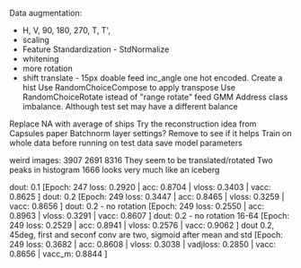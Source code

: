Data augmentation:
* H, V, 90, 180, 270, T, T',
* scaling
* Feature Standardization - StdNormalize
* whitening
* more rotation
* shift translate - 15px doable
feed inc_angle one hot encoded. Create a hist
Use RandomChoiceCompose to apply transpose
Use RandomChoiceRotate istead of "range rotate"
feed GMM
Address class imbalance. Although test set may have a different balance

Replace NA with average of ships
Try the reconstruction idea from Capsules paper
Batchnorm layer settings? Remove to see if it helps
Train on whole data before running on test data
save model parameters



weird images:
3907
2691
8316
They seem to be translated/rotated
Two peaks in histogram
1666 looks very much like an iceberg

dout: 0.1 [Epoch: 247 loss: 0.2920 | acc: 0.8704 | vloss: 0.3403 | vacc: 0.8625 ]
dout: 0.2 [Epoch: 249 loss: 0.3447 | acc: 0.8465 | vloss: 0.3259 | vacc: 0.8656 ]
dout: 0.2 - no rotation [Epoch: 249 loss: 0.2550 | acc: 0.8963 | vloss: 0.3291 | vacc: 0.8607 ]
dout: 0.2 - no rotation 16-64 [Epoch: 249 loss: 0.2529 | acc: 0.8941 | vloss: 0.2576 | vacc: 0.9062 ]
dout 0.2, 45deg, first and seconf conv are two, sigmoid after mean and std
[Epoch: 249 loss: 0.3682 | acc: 0.8608 | vloss: 0.3038 | vadjloss: 0.2850 | vacc: 0.8656 | vacc_m: 0.8844 ]
